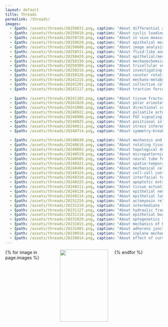 ```yaml
---
layout: default
title: Threads
permalink: /threads/
images:
  - {path: /assets/threads/20250831.png, caption: "About differential adhesion ", description: "by Benjamin Swedlund", date: "31/08/2025", bluesky: https://bsky.app/profile/epimechfc.bsky.social/post/3lxozze5pv22i}
  - {path: /assets/threads/20250810.png, caption: "About cyclic loading ", description: "by Lucia Baldauf & Eleni Papafilippou", date: "10/08/2025", bluesky: https://bsky.app/profile/epimechfc.bsky.social/post/3lvzpfvnu3k2e} 
  - {path: /assets/threads/20250720.png, caption: "About in vivo measurements ", description: "by Arthur Michaut", date: "20/07/2025", bluesky: https://bsky.app/profile/epimechfc.bsky.social/post/3luevq5azf62i}
  - {path: /assets/threads/20250629.png, caption: "About epithelial morphogenesis ", description: "by Neha Ghosh", date: "29/06/2025", bluesky: https://bsky.app/profile/epimechfc.bsky.social/post/3lsq2ypalhs2p}
  - {path: /assets/threads/20250608.png, caption: "About image analysis software ", description: "by Julia Eckert", date: "08/06/2025", bluesky: https://bsky.app/profile/epimechfc.bsky.social/post/3lr3c5eoyd22p}
  - {path: /assets/threads/20250511.png, caption: "About fluid-like and solid-like tissues ", description: "by Nimesh Chahare & Julia Eckert", date: "11/05/2025", bluesky: https://bsky.app/profile/epimechfc.bsky.social/post/3lovjbjgagc2l}
  - {path: /assets/threads/20250420.png, caption: "About epithelial/mesenchymal collective cell migration ", description: "by Maik Bischoff", date: "20/04/2025", bluesky: https://bsky.app/profile/epimechfc.bsky.social/post/3lna4yoorbk2p}
  - {path: /assets/threads/20250330.png, caption: "About mechanochemical ERK activity waves ", description: "by Lara Hundsdorfer", date: "30/03/2025", bluesky: https://bsky.app/profile/epimechfc.bsky.social/post/3lllen63hxs2s}
  - {path: /assets/threads/20250309.png, caption: "About tricellular vertices ", description: "by Kate Cavanaugh", date: "09/03/2025", bluesky: https://bsky.app/profile/epimechfc.bsky.social/post/3ljwgtshjhk2i}
  - {path: /assets/threads/20250216.png, caption: "About investigating cellular mechanical states ", description: "by Andreas Schönit & Lucas Anger", date: "16/02/2025", bluesky: https://bsky.app/profile/epimechfc.bsky.social/post/3libnuwdaqk26}
  - {path: /assets/threads/20250126.png, caption: "About counter rotating flows ", description: "by Nimesh Chahare", date: "26/01/2025", bluesky: https://bsky.app/profile/epimechfc.bsky.social/post/3lgndug7cek26}
  - {path: /assets/threads/20241215.png, caption: "About mechano-metabolism ", description: "by Eirini Maniou & Makis Ampartzidis", date: "15/12/2024", bluesky: https://bsky.app/profile/epimechfc.bsky.social/post/3ldbihhb3ns2z}
  - {path: /assets/threads/20241201.png, caption: "About collective cell migration ", description: "by Leone Rossetti", date: "01/12/2024", bluesky: https://bsky.app/profile/epimechfc.bsky.social/post/3lcaajuncns2u}
  - {path: /assets/threads/20241117.png, caption: "About traction force microscopy  ", description: "by Nimesh Chahare & Julia Eckert", date: "17/11/2024", bluesky: https://bsky.app/profile/epimechfc.bsky.social/post/3lb4x74fl222a}
    
  - {path: /assets/threads/20241103.png, caption: "About tissue fracture ", description: "by Nimesh Chahare", date: "03/11/2024", bluesky: https://x.com/EpiMechFC/status/1852995919370678298}    
  - {path: /assets/threads/20241020.png, caption: "About polar orientation during long-range collective migration ", description: "by Emma Lång", date: "20/10/2024", bluesky: https://x.com/EpiMechFC/status/1847895581626126795}
  - {path: /assets/threads/20241006.png, caption: "About directional collective migration ", description: "by Sayuki Hirano", date: "06/10/2024", bluesky: https://x.com/EpiMechFC/status/1842822176497455526}
  - {path: /assets/threads/20240922.png, caption: "About pulsatile actomyosin ", description: "by Weiyi Qian", date: "22/09/2024", bluesky: https://x.com/EpiMechFC/status/1837777674795962773}
  - {path: /assets/threads/20240908.png, caption: "About FGF signaling ", description: "by Nimesh Chahare", date: "08/09/2024", bluesky: https://x.com/EpiMechFC/status/1832675244500189425}
  - {path: /assets/threads/20240825.png, caption: "About positional information ", description: "by David Brückner", date: "25/08/2024", bluesky: https://x.com/EpiMechFC/status/1827601818341249213}
  - {path: /assets/threads/20240811.png, caption: "About stress inference ", description: "by Augusto Borges", date: "11/08/2024", bluesky: https://x.com/EpiMechFC/status/1822528416739950691}
  - {path: /assets/threads/20240714.png, caption: "About symmetry-breaking in embryonic development ", description: "by Rajendra Singh Negi", date: "14/07/2024", bluesky: https://x.com/EpiMechFC/status/1812396654697353496}
    
  - {path: /assets/threads/20240630.png, caption: "About mechanics and geometry ", description: "by Julia Eckert", date: "30/06/2024", bluesky: https://bsky.app/profile/epimechfc.bsky.social/post/3lypa5eqpts2d}   
  - {path: /assets/threads/20240616.png, caption: "About rotating tissues  ", description: "by Nimesh Chahare", date: "16/06/2024", bluesky: https://bsky.app/profile/epimechfc.bsky.social/post/3lx2fkp2krn22}
  - {path: /assets/threads/20240602.png, caption: "About topological defect-mediated morphogenesis ", description: "by Yamini Ravichandran", date: "02/06/2024", bluesky: https://bsky.app/profile/epimechfc.bsky.social/post/3ltszpeucir2b}
  - {path: /assets/threads/20240519.png, caption: "About micropatterning ", description: "by Vina Putra", date: "19/05/2024", bluesky: https://bsky.app/profile/epimechfc.bsky.social/post/3lvffg7wcgs25}
  - {path: /assets/threads/20240505.png, caption: "About neural tube formation ", description: "by Jianxiong Wang", date: "05/05/2024", bluesky: https://bsky.app/profile/epimechfc.bsky.social/post/3ls3wkzr5os2d}
  - {path: /assets/threads/20240421.png, caption: "About spatio-temporal regulation of cell proliferation  ", description: "by Mathieu Dedenon", date: "21/04/2024", bluesky: https://bsky.app/profile/did:plc:nilglqv27cobounbak6u24cl/post/3lrnktl6edk2s}
  - {path: /assets/threads/20240404.png, caption: "About mechanical cell competition  ", description: "by Akshar Rao", date: "04/04/2024", bluesky: https://bsky.app/profile/epimechfc.bsky.social/post/3lcqpeja7xc2a}
  - {path: /assets/threads/20240324.png, caption: "About cell-cell contact and patterning  ", description: "by Feyza Nur Arslan", date: "24/03/2024", bluesky: https://bsky.app/profile/epimechfc.bsky.social/post/3loaupdehud2w}
  - {path: /assets/threads/20240310.png, caption: "About interfacial tension  ", description: "by Clément Hallopeau", date: "10/03/2024", bluesky: https://bsky.app/profile/epimechfc.bsky.social/post/3lnrfjgwjq225}
  - {path: /assets/threads/20240225.png, caption: "About apoptotic extrusion  ", description: "by Zoya Mann", date: "25/02/2024", bluesky: https://bsky.app/profile/epimechfc.bsky.social/post/3liqorp2s7s27}
  - {path: /assets/threads/20240211.png, caption: "About tissue actuation ", description: "by Abdel Rahman Abdel Fattah", date: "11/02/2024", bluesky: https://bsky.app/profile/epimechfc.bsky.social/post/3lkz6aaiymk2g}
  - {path: /assets/threads/20240128.png, caption: "About epithelial nematics ", description: "by Julia Eckert", date: "28/01/2024", bluesky: https://bsky.app/profile/epimechfc.bsky.social/post/3ljce2nk55c23}
  - {path: /assets/threads/20240114.png, caption: "About epithelial lumens ", description: "by Dhiraj Indana", date: "14/01/2024", bluesky: https://bsky.app/profile/epimechfc.bsky.social/post/3ldsjjhtbqk2i}
  - {path: /assets/threads/20231224.png, caption: "About actomyosin related drugs ", description: "by Valeria Venturini", date: "24/12/2023", bluesky: https://bsky.app/profile/epimechfc.bsky.social/post/3lpfylchpqs2e}
  - {path: /assets/threads/20231210.png, caption: "About intermediate filaments ", description: "by Tom Golde", date: "10/12/2023", bluesky: https://bsky.app/profile/epimechfc.bsky.social/post/3kg7fsmww2k2s}
  - {path: /assets/threads/20231127.png, caption: "About hydraulic fracking ", description: "by Nimesh Chahare", date: "27/11/2023", bluesky: https://bsky.app/profile/epimechfc.bsky.social/post/3lm2lnm2aks2c}
  - {path: /assets/threads/20231114.png, caption: "About epithelial buckling ", description: "by Nimesh Chahare", date: "14/11/2023", bluesky: https://bsky.app/profile/epimechfc.bsky.social/post/3lpyry4hik22m}
  - {path: /assets/threads/20231029.png, caption: "About optogenetics ", description: "by Guillermo Martínez Ara", date: "29/10/2023", bluesky: https://bsky.app/profile/epimechfc.bsky.social/post/3lh3x5xxs322s}
  - {path: /assets/threads/20231015.png, caption: "About mechanics of hPSCs ", description: "by Miquel Bosch", date: "15/10/2023", bluesky: https://bsky.app/profile/epimechfc.bsky.social/post/3lfjqw42hot2e}
  - {path: /assets/threads/20231001.png, caption: "About adherens junctions ", description: "by Isabela Fortunato", date: "01/10/2023", bluesky: https://bsky.app/profile/epimechfc.bsky.social/post/3lfyyxwqru22l}
  - {path: /assets/threads/20230910.png, caption: "About inplane mechanical forces on epithelial tissues ", description: "by Mathieu Dedenon", date: "10/09/2023", bluesky: https://bsky.app/profile/epimechfc.bsky.social/post/3lhniocktj22n}
  - {path: /assets/threads/20230814.png, caption: "About effect of curvature on epithelial tissue ", description: "by Nimesh Chahare", date: "13/08/2023", bluesky: https://bsky.app/profile/epimechfc.bsky.social/post/3lkhr4ctox22m}
---
```







<div class="gallery">
  {% for image in page.images %}
    <div class="gallery-item">
      <a href="{{ site.baseurl }}{{ image.bluesky }}">
        <img src="{{ site.baseurl }}{{ image.path }}"/>
      </a>
      <div class="image-caption"><a href="{{ site.baseurl }}{{ image.bluesky }}">{{ image.caption }}</a></div>
      <div class="image-description">{{ image.description | newline_to_br }}</div>
      <div class="image-description">({{ image.date }}) </div>
      <!--
      <div class="image-description"> <a href="{{ site.baseurl }}{{ image.bluesky }}">Bluesky</a> ({{ image.date }}) </div>
      -->
    </div>
  {% endfor %}
</div>

<style>
  .gallery {
    display: grid;
    grid-template-columns: repeat(3, 1fr);
    gap: 20px;
    max-width: 800px;
    margin: 0 auto;
  }
  
  .gallery-item {
    overflow: hidden;
    text-align: center;
  }
  
  .gallery-item img {
    width: 100%;
    height: auto;
    aspect-ratio: 1/1;
    object-fit: cover;
    transition: transform 0.5s ease-in-out;
  }
  
  .gallery-item:hover img {
    transform: scale(1.1);
  }
  
  .image-caption {
    margin-top: 10px;
    font-size: 0.9em;
    color: #666;
  }
</style>




<!--

<script async src="https://embed.bsky.app/static/embed.js" charset="utf-8"></script>

<blockquote 
class="bluesky-embed" 
data-bluesky-uri="at://did:plc:nilglqv27cobounbak6u24cl/app.bsky.feed.post/3lkhr4ctox22m" data-bluesky-embed-color-mode="system">
</blockquote>

<blockquote 
class="bluesky-embed" 
data-bluesky-uri="at://did:plc:nilglqv27cobounbak6u24cl/app.bsky.feed.post/3lhniocktj22n" data-bluesky-embed-color-mode="system">
</blockquote>

<blockquote 
class="bluesky-embed" 
data-bluesky-uri="at://did:plc:nilglqv27cobounbak6u24cl/app.bsky.feed.post/3lfyyxwqru22l" data-bluesky-embed-color-mode="system">
</blockquote>

<blockquote 
class="bluesky-embed" 
data-bluesky-uri="at://did:plc:nilglqv27cobounbak6u24cl/app.bsky.feed.post/3lfjqw42hot2e" data-bluesky-embed-color-mode="system">
</blockquote>

<blockquote 
class="bluesky-embed" 
data-bluesky-uri="at://did:plc:nilglqv27cobounbak6u24cl/app.bsky.feed.post/3lh3x5xxs322s" data-bluesky-embed-color-mode="system">
</blockquote>

<blockquote 
class="bluesky-embed" 
data-bluesky-uri="at://did:plc:nilglqv27cobounbak6u24cl/app.bsky.feed.post/3lpyry4hik22m" data-bluesky-embed-color-mode="system">
</blockquote>

<blockquote 
class="bluesky-embed" 
data-bluesky-uri="at://did:plc:nilglqv27cobounbak6u24cl/app.bsky.feed.post/3lm2lnm2aks2c" data-bluesky-embed-color-mode="system">
</blockquote>

<blockquote 
class="bluesky-embed" 
data-bluesky-uri="at://did:plc:nilglqv27cobounbak6u24cl/app.bsky.feed.post/3kg7fsmww2k2s" data-bluesky-embed-color-mode="system">
</blockquote>

<blockquote 
class="bluesky-embed" 
data-bluesky-uri="at://did:plc:nilglqv27cobounbak6u24cl/app.bsky.feed.post/3lpfylchpqs2e" data-bluesky-embed-color-mode="system">
</blockquote>

<blockquote 
class="bluesky-embed" 
data-bluesky-uri="at://did:plc:nilglqv27cobounbak6u24cl/app.bsky.feed.post/3ldsjjhtbqk2i" data-bluesky-embed-color-mode="system">
</blockquote>

<blockquote 
class="bluesky-embed" 
data-bluesky-uri="at://did:plc:nilglqv27cobounbak6u24cl/app.bsky.feed.post/3ljce2nk55c23" data-bluesky-embed-color-mode="system">
</blockquote>

<blockquote 
class="bluesky-embed" 
data-bluesky-uri="at://did:plc:nilglqv27cobounbak6u24cl/app.bsky.feed.post/3lkz6aaiymk2g" data-bluesky-embed-color-mode="system">
</blockquote>

<blockquote 
class="bluesky-embed" 
data-bluesky-uri="at://did:plc:nilglqv27cobounbak6u24cl/app.bsky.feed.post/3liqorp2s7s27" data-bluesky-embed-color-mode="system">
</blockquote>

<blockquote 
class="bluesky-embed" 
data-bluesky-uri="at://did:plc:nilglqv27cobounbak6u24cl/app.bsky.feed.post/3loaupdehud2w" data-bluesky-embed-color-mode="system">
</blockquote>

<blockquote 
class="bluesky-embed" 
data-bluesky-uri="at://did:plc:nilglqv27cobounbak6u24cl/app.bsky.feed.post/3lcqpeja7xc2a" data-bluesky-embed-color-mode="system">
</blockquote>

<blockquote 
class="bluesky-embed" 
data-bluesky-uri="at://did:plc:nilglqv27cobounbak6u24cl/app.bsky.feed.post/3lrnktl6edk2s" data-bluesky-embed-color-mode="system">
</blockquote>

<blockquote 
class="bluesky-embed" 
data-bluesky-uri="at://did:plc:nilglqv27cobounbak6u24cl/app.bsky.feed.post/3ls3wkzr5os2d" data-bluesky-embed-color-mode="system">
</blockquote>

<blockquote 
class="bluesky-embed" 
data-bluesky-uri="at://did:plc:nilglqv27cobounbak6u24cl/app.bsky.feed.post/3lvffg7wcgs25" data-bluesky-embed-color-mode="system">
</blockquote>

<blockquote 
class="bluesky-embed" 
data-bluesky-uri="at://did:plc:nilglqv27cobounbak6u24cl/app.bsky.feed.post/3ltszpeucir2b" data-bluesky-embed-color-mode="system">
</blockquote>

<blockquote 
class="bluesky-embed" 
data-bluesky-uri="at://did:plc:nilglqv27cobounbak6u24cl/app.bsky.feed.post/3lb4x74fl222a" data-bluesky-embed-color-mode="system">
</blockquote>

<blockquote 
class="bluesky-embed" 
data-bluesky-uri="at://did:plc:nilglqv27cobounbak6u24cl/app.bsky.feed.post/3lcaajuncns2u" data-bluesky-embed-color-mode="system">
</blockquote>

<blockquote 
class="bluesky-embed" 
data-bluesky-uri="at://did:plc:nilglqv27cobounbak6u24cl/app.bsky.feed.post/3ldbihhb3ns2z" data-bluesky-embed-color-mode="system">
</blockquote>

<blockquote 
class="bluesky-embed" 
data-bluesky-uri="at://did:plc:nilglqv27cobounbak6u24cl/app.bsky.feed.post/3lgndug7cek26" data-bluesky-embed-color-mode="system">
</blockquote>

<blockquote 
class="bluesky-embed" 
data-bluesky-uri="at://did:plc:nilglqv27cobounbak6u24cl/app.bsky.feed.post/3libnuwdaqk26" data-bluesky-embed-color-mode="system">
</blockquote>

<blockquote 
class="bluesky-embed" 
data-bluesky-uri="at://did:plc:nilglqv27cobounbak6u24cl/app.bsky.feed.post/3ljwgtshjhk2i" data-bluesky-embed-color-mode="system">
</blockquote>

<blockquote 
class="bluesky-embed" 
data-bluesky-uri="at://did:plc:nilglqv27cobounbak6u24cl/app.bsky.feed.post/3lllen63hxs2s" data-bluesky-embed-color-mode="system">
</blockquote>

<blockquote 
class="bluesky-embed" 
data-bluesky-uri="at://did:plc:nilglqv27cobounbak6u24cl/app.bsky.feed.post/3lna4yoorbk2p" data-bluesky-embed-color-mode="system">
</blockquote>

<blockquote 
class="bluesky-embed" 
data-bluesky-uri="at://did:plc:nilglqv27cobounbak6u24cl/app.bsky.feed.post/3lovjbjgagc2l" data-bluesky-embed-color-mode="system">
</blockquote>

<blockquote 
class="bluesky-embed" 
data-bluesky-uri="at://did:plc:nilglqv27cobounbak6u24cl/app.bsky.feed.post/3lr3c5eoyd22p" data-bluesky-embed-color-mode="system">
</blockquote>

<blockquote 
class="bluesky-embed" 
data-bluesky-uri="at://did:plc:nilglqv27cobounbak6u24cl/app.bsky.feed.post/3lsq2ypalhs2p" data-bluesky-embed-color-mode="system">
</blockquote>

<blockquote 
class="bluesky-embed" 
data-bluesky-uri="at://did:plc:nilglqv27cobounbak6u24cl/app.bsky.feed.post/3luevq5azf62i" data-bluesky-embed-color-mode="system">
</blockquote>

<blockquote 
class="bluesky-embed" 
data-bluesky-uri="at://did:plc:nilglqv27cobounbak6u24cl/app.bsky.feed.post/3lvzpfvnu3k2e" data-bluesky-embed-color-mode="system">
</blockquote>

-->









































